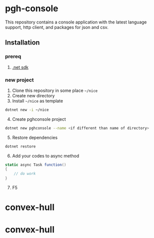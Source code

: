 # pgh-console

This repository contains a console application with the latest language support, http client, and packages for json and csv.

## Installation

### prereq

1. [.net sdk](https://www.microsoft.com/net/learn/get-started/) 
 
### new project

1. Clone this repository in some place `~/nice`
2. Create new directory
3. Install `~/nice` as template
```bash
dotnet new -i ~/nice
```
4. Create pghconsole project
```bash
dotnet new pghconsole --name <if different than name of directory>
```
5. Restore dependencies
```bash
dotnet restore
```
6. Add your codes to async method
```csharp
static async Task function()
{
    // do work
}
```
7. F5
# convex-hull
# convex-hull
